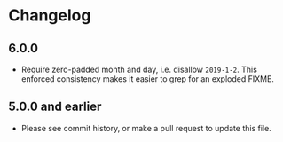 # Changelog

## 6.0.0

* Require zero-padded month and day, i.e. disallow `2019-1-2`. This enforced consistency makes it easier to grep for an exploded FIXME.

## 5.0.0 and earlier

* Please see commit history, or make a pull request to update this file.
